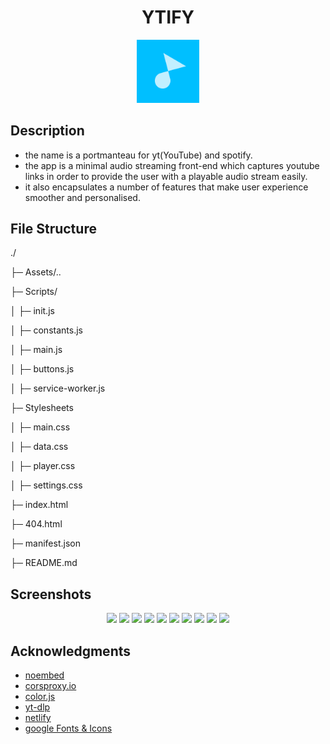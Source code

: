 <div align="center">
  
  <h1>YTIFY</h1>
  <img width="20%" src="Assets/maskable_icon_x512.png">

</div>


## Description

 - the name is a portmanteau for yt(YouTube) and spotify.
 - the app is a minimal audio streaming front-end which captures youtube links in order to provide the user with a playable audio stream easily.
 - it also encapsulates a number of features that make user experience smoother and personalised.


## File Structure

./

├─ Assets/..

├─ Scripts/

│  ├─ init.js

│  ├─ constants.js

│  ├─ main.js

│  ├─ buttons.js

│  ├─ service-worker.js

├─ Stylesheets

│  ├─ main.css

│  ├─ data.css

│  ├─ player.css

│  ├─ settings.css

├─ index.html

├─ 404.html

├─ manifest.json

├─ README.md
     
     
## Screenshots

<p align="center">
  <img src="Assets/Screenshots/portrait_light-mode" width="30%" />
  <img src="Assets/Screenshots/portrait_dark-mode" width="30%" />
  <img src="Assets/Screenshots/portrait_automatic_dark-mode" width="30%" />
  
  <img src="Assets/Screenshots/portrait_music" width="25%" />
  <img src="Assets/Screenshots/portrait_audiobook" width="25%" />
  <img src="Assets/Screenshots/landscape_thoughts" width="40%" />
  
  <img src="Assets/Screenshots/landscape_dark-mode" width="45%" />
  <img src="Assets/Screenshots/landscape_light-mode" width="45%" />
  
  <img src="Assets/Screenshots/landscape_trends" width="45%" />
  <img src="Assets/Screenshots/landscape_music" width="45%" />
</p>

## Acknowledgments

- [noembed](https://noembed.com)
- [corsproxy.io](https://corsproxy.io)
- [color.js](https://github.com/luukdv/color.js)
- [yt-dlp](https://github.com/yt-dlp/yt-dlp)
- [netlify](https://www.netlify.com)
- [google Fonts & Icons](https://fonts.google.com)